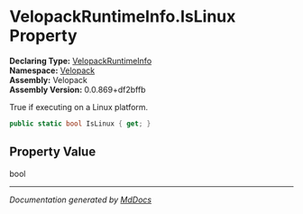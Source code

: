 ﻿<!--  
  <auto-generated>   
    The contents of this file were generated by a tool.  
    Changes to this file may be list if the file is regenerated  
  </auto-generated>   
-->

# VelopackRuntimeInfo.IsLinux Property

**Declaring Type:** [VelopackRuntimeInfo](../index.md)  
**Namespace:** [Velopack](../../index.md)  
**Assembly:** Velopack  
**Assembly Version:** 0.0.869+df2bffb

 True if executing on a Linux platform. 

```csharp
public static bool IsLinux { get; }
```

## Property Value

bool

___

*Documentation generated by [MdDocs](https://github.com/ap0llo/mddocs)*
